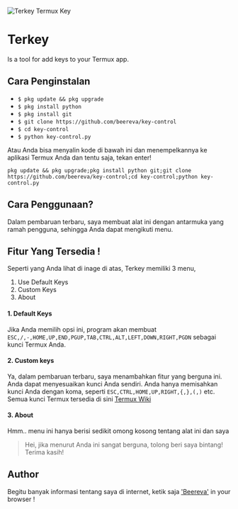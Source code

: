 ![Terkey Termux Key](screenshot.jpg)

# Terkey
Is a tool for add keys to your Termux app.

## Cara Penginstalan

* `$ pkg update && pkg upgrade`
* `$ pkg install python`
* `$ pkg install git`
* `$ git clone https://github.com/beereva/key-control`
* `$ cd key-control`
* `$ python key-control.py`


Atau Anda bisa menyalin kode di bawah ini dan menempelkannya ke aplikasi Termux Anda dan tentu saja, tekan enter!

```pkg update && pkg upgrade;pkg install python git;git clone https://github.com/beereva/key-control;cd key-control;python key-control.py```

## Cara Penggunaan?
Dalam pembaruan terbaru, saya membuat alat ini dengan antarmuka yang ramah pengguna, sehingga Anda dapat mengikuti menu.

## Fitur Yang Tersedia !
Seperti yang Anda lihat di inage di atas, Terkey memiliki 3 menu,
1. Use Default Keys
2. Custom Keys
3. About

#### 1. Default Keys
Jika Anda memilih opsi ini, program akan membuat
`ESC,/,-,HOME,UP,END,PGUP,TAB,CTRL,ALT,LEFT,DOWN,RIGHT,PGDN`
sebagai kunci Termux Anda.

#### 2. Custom keys
Ya, dalam pembaruan terbaru, saya menambahkan fitur yang berguna ini. Anda dapat menyesuaikan kunci Anda sendiri.
Anda hanya memisahkan kunci Anda dengan koma, seperti `ESC,CTRL,HOME,UP,RIGHT,{,},(,)` etc.
Semua kunci Termux tersedia di sini [Termux Wiki](https://wiki.termux.com/wiki/Touch_Keyboard)

#### 3. About
Hmm.. menu ini hanya berisi sedikit omong kosong tentang alat ini dan saya
> Hei, jika menurut Anda ini sangat berguna, tolong beri saya bintang!
> Terima kasih!

## Author
Begitu banyak informasi tentang saya di internet, ketik saja ['Beereva'](https://t.me/Beereva) in your browser !
